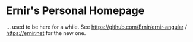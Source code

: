 # Ernir's Personal Homepage

... used to be here for a while.
See https://github.com/Ernir/ernir-angular / https://ernir.net for the new one.
